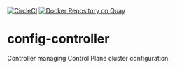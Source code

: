 [![CircleCI](https://circleci.com/gh/giantswarm/config-controller.svg?&style=shield)](https://circleci.com/gh/giantswarm/config-controller)
[![Docker Repository on Quay](https://quay.io/repository/giantswarm/config-controller/status)](https://quay.io/repository/giantswarm/config-controller)

# config-controller

Controller managing Control Plane cluster configuration.
